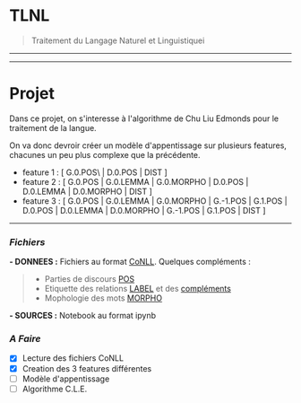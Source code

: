 # TLNL
> Traitement du Langage Naturel et Linguistiquei

----
----

# Projet

Dans ce projet, on s'interesse à l'algorithme de Chu Liu Edmonds pour le traitement de la langue.

On va donc devroir créer un modèle d'appentissage sur plusieurs features, chacunes un peu plus complexe que la précédente.
- feature 1 : \[ G.0.POS\ | D.0.POS | DIST \]
- feature 2 : \[ G.0.POS | G.0.LEMMA | G.0.MORPHO | D.0.POS | D.0.LEMMA | D.0.MORPHO | DIST \]
- feature 3 : \[ G.0.POS | G.0.LEMMA | G.0.MORPHO | G.-1.POS | G.1.POS | D.0.POS | D.0.LEMMA | D.0.MORPHO | G.-1.POS | G.1.POS | DIST \]

----

### _Fichiers_

**- DONNEES :** Fichiers au format [CoNLL](http://universaldependencies.org/format.html).
Quelques compléments :
> - Parties de discours [POS](http://universaldependencies.org/u/pos/)
> - Etiquette des relations [LABEL](http://universaldependencies.org/u/dep/) et des [compléments](http://universaldependencies.org/ext-dep-index.html)
> - Mophologie des mots [MORPHO](http://universaldependencies.org/u/feat/index.html)

**- SOURCES :** Notebook au format ipynb

### _A Faire_

- [x] Lecture des fichiers CoNLL
- [x] Creation des 3 features différentes
- [ ] Modèle d'appentissage 
- [ ] Algorithme C.L.E.
